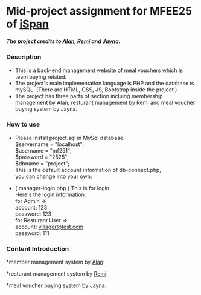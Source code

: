 
# Mid-project assignment for MFEE25 of [iSpan](https://www.ispan.com.tw/)
##### The project credits to [Alan](https://github.com/AlanCYL), [Remi](https://github.com/remi06vera) and [Jayna](https://github.com/jayna922).

### Description
* This is a back-end management website of meal vouchers which is team buying related.<br>
* The project's main implementation language is PHP and the database is mySQL. (There are HTML, CSS, JS, Bootstrap inside the project.)<br>
* The project has three parts of section incluing membership management by Alan, resturant management by Remi and meal voucher buying system by Jayna.<br>

### How to use
* Please install project.sql in MySql database.<br>
  $servername = "localhost";<br>
  $username = "mf251";<br>
  $password = "2525";<br>
  $dbname = "project";<br>
  This is the default account information of db-connect.php,<br> 
  you can change into your own.<br>
  
* ( manager-login.php ) This is for login.<br>
  Here's the login information:<br>
  for Admin =><br>
  account: 123<br>
  password: 123<br>
  for Resturant User =><br>
  account: villager@test.com<br>
  password: 111<br>

### Content Introduction
*member management system by [Alan](https://github.com/AlanCYL):

*resturant management system by [Remi](https://github.com/remi06vera):

*meal voucher buying system by [Jayna](https://github.com/jayna922):


